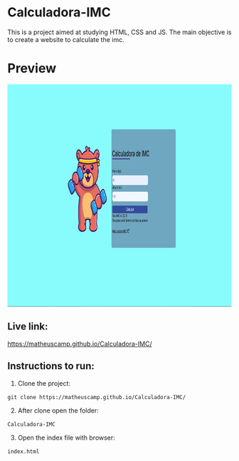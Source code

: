 # Calculadora-IMC

This is a project aimed at studying HTML, CSS and JS. The main objective is to create a website to calculate the imc.

# Preview

<img src="./imgs/preview.png" height="500"/>

## Live link:

https://matheuscamp.github.io/Calculadora-IMC/

## Instructions to run:

1. Clone the project:

```
git clone https://matheuscamp.github.io/Calculadora-IMC/
```

2. After clone open the folder:

```
Calculadora-IMC
```

3. Open the index file with browser:

```
index.html
```
